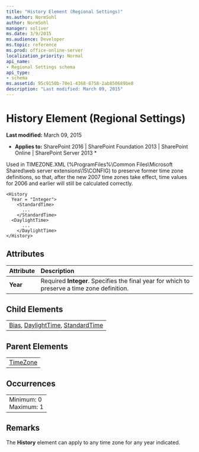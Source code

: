 ```yaml
---
title: "History Element (Regional Settings)"
ms.author: NormSohl
author: NormSohl
manager: soliver
ms.date: 3/9/2015
ms.audience: Developer
ms.topic: reference
ms.prod: office-online-server
localization_priority: Normal
api_name:
- Regional Settings schema
api_type:
- schema
ms.assetid: 95c9150b-70e1-4368-8758-2ab850689be8
description: "Last modified: March 09, 2015"
---
```


# History Element (Regional Settings)

 **Last modified:** March 09, 2015 
  
 * **Applies to:** SharePoint 2016 | SharePoint Foundation 2013 | SharePoint Online | SharePoint Server 2013 * 
  
Used in TIMEZONE.XML (%ProgramFiles%\Common Files\Microsoft Shared\web server extensions\15\CONFIG) to preserve former time zone definitions, so that, after the new 2007 time zones take effect, time values for 2006 and earlier will still be calculated correctly.
  
```
<History
  Year = "Integer">
    <StandardTime>
      ...
    </StandardTime>
  <DaylightTime>
      ...
    </DaylightTime>
</History>
```

## Attributes

|**Attribute**|**Description**|
|:-----|:-----|
|**Year** <br/> |Required **Integer**. Specifies the final year for which to preserve a time zone definition.  <br/> |
   
## Child Elements

||
|:-----|
|[Bias](bias-element-regional-settings.md), [DaylightTime](daylighttime-element-regional-settings.md), [StandardTime](standardtime-element-regional-settings.md)|
   
## Parent Elements

||
|:-----|
|[TimeZone](timezone-element-regional-settings.md)|
   
## Occurrences

||
|:-----|
|Minimum: 0  <br/> Maximum: 1  <br/> |
   
## Remarks

The **History** element can apply to any time zone for any year indicated. 
  

